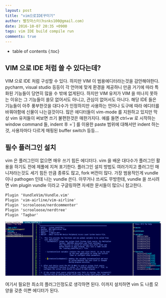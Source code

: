 ```yaml
---
layout: post
title: "vim으로IDE꾸미기"
author: 뻘짓마스터(hsnks100@gmail.com)
date: 2016-10-07 20:35 +0900
tags: vim IDE build compile run
comments: true
---
```

* table of contents
{:toc}

## VIM 으로 IDE 처럼 쓸 수 있다는데?  
VIM 으로 IDE 처럼 구성할 수 있다. 하지만 VIM 이 범용에디터라는것을 감안해야한다. pycharm, visual studio 등등이 각 언어에 맞게 환경을 제공하니 만큼 거기에 따라 특화된 기능들이 당연히 많을 수 밖에 없게된다.
하지만 VIM 유저가 VIM 을 떠나지 못하는 이유는 그 기능들이 쓸모 없어서도 아니고, 관심이 없어서도 아니다. 해당 IDE 들은 기능들이 아주 풍부한것을 대다수가 인정하지만 사용하는 언어나 도구에 따라 에디터를 바꿔야함에 신물이 나는걸것이다. 많은 에디터들이 vim-mode 를 지원하고 있지만 막상 vim 유저들이 써보면 쓰기 불편한것은 매한가지다.
예를 들면 ctrl+w 로 시작하는 window command 들, indent 후 =`] 를 이용한 paste 범위에 대해서만 indent 하는것, 사용자마다 다르게 매핑된 buffer switch 등등... 

## 필수 플러그인 설치

vim 은 플러그인이 없으면 매우 쓰기 힘든 에디터다. vim 을 배운 대다수가 플러그인 활용을 하기도 전에 제풀에 지쳐 포기한다. 플러그인 설치 방법도 여러가지고 플러그인 매니저라는것도 세기 힘든 만큼 종류도 많고, fork 버전이 많다.
가장 범용적인게 vundle 이나 pathogen 인데 나는 vundle 쓴다. 아무거나 쓰셔도 무방한데, vundle 을 쓰시려면 vim plugin vundle 이라고 구글링하면 자세한 문서들이 많으니 참고한다.

```
Plugin 'VundleVim/Vundle.vim'
Plugin 'vim-airline/vim-airline'
Plugin 'scrooloose/nerdcommenter'
Plugin 'scrooloose/nerdtree'
Plugin 'Tagbar'
```

![](../images/vim_ide.png)

여기서 필요한 최소의 플러그인정도로 생각하면 된다.
이까지 설치하면 vim 도 나름 모양을 갖춘 이쁜 에디터가 된다.










##


